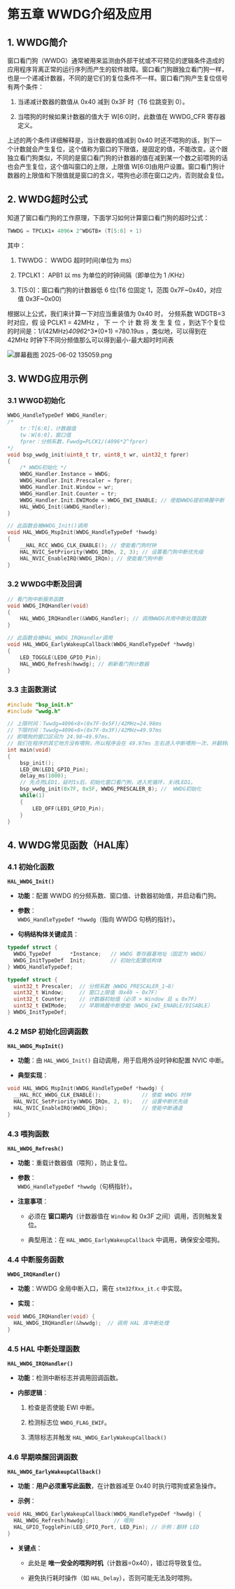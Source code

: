 # 第五章 WWDG介绍及应用

## 1. WWDG简介

窗口看门狗（WWDG）通常被用来监测由外部干扰或不可预见的逻辑条件造成的应用程序背离正常的运行序列而产生的软件故障。窗口看门狗跟独立看门狗一样，也是一个递减计数器，不同的是它们的复位条件不一样。窗口看门狗产生复位信号有两个条件：

1. 当递减计数器的数值从 0x40 减到 0x3F 时（T6 位跳变到 0）。

2. 当喂狗的时候如果计数器的值大于 W[6:0]时，此数值在 WWDG_CFR 寄存器定义。

上述的两个条件详细解释是，当计数器的值减到 0x40 时还不喂狗的话，到下一个计数就会产生复位，这个值称为窗口的下限值，是固定的值，不能改变。这个跟独立看门狗类似，不同的是窗口看门狗的计数器的值在减到某一个数之前喂狗的话也会产生复位，这个值叫窗口的上限，上限值 W[6:0]由用户设置。窗口看门狗计数器的上限值和下限值就是窗口的含义，喂狗也必须在窗口之内，否则就会复位。

## 2. WWDG超时公式

知道了窗口看门狗的工作原理，下面学习如何计算窗口看门狗的超时公式：

```c
TWWDG = TPCLK1× 4096× 2^WDGTB× (T[5:0] + 1)
```

其中：

1. TWWDG： WWDG 超时时间(单位为 ms）

2. TPCLK1： APB1 以 ms 为单位的时钟间隔（即单位为 1 /KHz） 

3. T[5:0]：窗口看门狗的计数器低 6 位(T6 位固定 1，范围 0x7F~0x40，对应值 0x3F~0x00)

根据以上公式，我们来计算一下对应当重装值为 0x40 时， 分频系数 WDGTB=3 时对应，假 设 PCLK1 = 42MHz ， 下 一 个 计 数 将 发 生 复 位 ，到达下个复位的时间是：1/(42MHz)*4096*2^3*(0+1) =780.19us ，类似地，可以得到在 42MHz 时钟下不同分频值那么可以得到最小-最大超时时间表

![屏幕截图 2025-06-02 135059.png](https://raw.githubusercontent.com/hazy1k/My-drawing-bed/main/2025/06/02-13-51-06-屏幕截图%202025-06-02%20135059.png)

## 3. WWDG应用示例

### 3.1 WWGD初始化

```c
WWDG_HandleTypeDef WWDG_Handler;
/*
    tr：T[6:0]，计数器值
    tw：W[6:0]，窗口值
    fprer：分频系数，Fwwdg=PLCK1/(4096*2^fprer)
*/
void bsp_wwdg_init(uint8_t tr, uint8_t wr, uint32_t fprer)
{
    /* WWDG初始化 */
    WWDG_Handler.Instance = WWDG;
    WWDG_Handler.Init.Prescaler = fprer;
    WWDG_Handler.Init.Window = wr;
    WWDG_Handler.Init.Counter = tr;
    WWDG_Handler.Init.EWIMode = WWDG_EWI_ENABLE; // 使能WWDG提前唤醒中断
    HAL_WWDG_Init(&WWDG_Handler);
}

// 此函数会被WWDG_Init()调用
void HAL_WWDG_MspInit(WWDG_HandleTypeDef *hwwdg)
{
    __HAL_RCC_WWDG_CLK_ENABLE(); // 使能看门狗时钟
    HAL_NVIC_SetPriority(WWDG_IRQn, 2, 3); // 设置看门狗中断优先级
    HAL_NVIC_EnableIRQ(WWDG_IRQn); // 使能看门狗中断
}
```

### 3.2 WWDG中断及回调

```c
// 看门狗中断服务函数
void WWDG_IRQHandler(void)
{
    HAL_WWDG_IRQHandler(&WWDG_Handler); // 调用WWDG共用中断处理函数
}

// 此函数会被HAL_WWDG_IRQHandler调用
void HAL_WWDG_EarlyWakeupCallback(WWDG_HandleTypeDef *hwwdg)
{
    LED_TOGGLE(LED0_GPIO_Pin);
    HAL_WWDG_Refresh(hwwdg); // 刷新看门狗计数器
}
```

### 3.3 主函数测试

```c
#include "bsp_init.h"
#include "wwdg.h"

// 上限时间：Twwdg=4096×8×(0x7F-0x5F)/42MHz=24.98ms
// 下限时间：Twwdg=4096×8×(0x7F-0x3F)/42MHz=49.97ms
// 即喂狗的窗口区间为 24.98~49.97ms。 
// 我们在程序的其它地方没有喂狗，所以程序会在 49.97ms 左右进入中断喂狗一次，并翻转LED0。
int main(void)
{
    bsp_init();
    LED_ON(LED1_GPIO_Pin);
    delay_ms(1000);
    // 先点亮LED1，延时1s后，初始化窗口看门狗，进入死循环，关闭LED1。
    bsp_wwdg_init(0x7F, 0x5F, WWDG_PRESCALER_8); //  WWDG初始化
    while(1)
    {
        LED_OFF(LED1_GPIO_Pin);
    }
}

```

## 4. WWDG常见函数（HAL库）

### 4.1 **初始化函数**

**`HAL_WWDG_Init()`**

- **功能**：配置 WWDG 的分频系数、窗口值、计数器初始值，并启动看门狗。

- **参数**：  
  `WWDG_HandleTypeDef *hwwdg`（指向 WWDG 句柄的指针）。

- **句柄结构体关键成员**：

```c
typedef struct {
  WWDG_TypeDef      *Instance;   // WWDG 寄存器基地址（固定为 WWDG）
  WWDG_InitTypeDef  Init;        // 初始化配置结构体
} WWDG_HandleTypeDef;

typedef struct {
  uint32_t Prescaler;  // 分频系数（WWDG_PRESCALER_1~8）
  uint32_t Window;     // 窗口上限值（0x40 ~ 0x7F）
  uint32_t Counter;    // 计数器初始值（必须 > Window 且 ≤ 0x7F）
  uint32_t EWIMode;    // 早期唤醒中断使能（WWDG_EWI_ENABLE/DISABLE）
} WWDG_InitTypeDef;
```

### 4.2 **MSP 初始化回调函数**

**`HAL_WWDG_MspInit()`**

- **功能**：由 `HAL_WWDG_Init()` 自动调用，用于启用外设时钟和配置 NVIC 中断。

- **典型实现**：

```c
void HAL_WWDG_MspInit(WWDG_HandleTypeDef *hwwdg) {
  __HAL_RCC_WWDG_CLK_ENABLE();             // 使能 WWDG 时钟
  HAL_NVIC_SetPriority(WWDG_IRQn, 2, 0);   // 设置中断优先级
  HAL_NVIC_EnableIRQ(WWDG_IRQn);           // 使能中断通道
}
```

### 4.3 **喂狗函数**

 **`HAL_WWDG_Refresh()`**

- **功能**：重载计数器值（喂狗），防止复位。

- **参数**：  
  `WWDG_HandleTypeDef *hwwdg`（句柄指针）。

- **注意事项**：
  
  - 必须在 **窗口期内**（计数器值在 `Window` 和 0x3F 之间）调用，否则触发复位。
  
  - 典型用法：在 `HAL_WWDG_EarlyWakeupCallback` 中调用，确保安全喂狗。

### 4.4 **中断服务函数**

**`WWDG_IRQHandler()`**

- **功能**：WWDG 全局中断入口，需在 `stm32fXxx_it.c` 中实现。

- **实现**：

```c
void WWDG_IRQHandler(void) {
  HAL_WWDG_IRQHandler(&hwwdg);  // 调用 HAL 库中断处理
}
```

### 4.5 **HAL 中断处理函数**

 **`HAL_WWDG_IRQHandler()`**

- **功能**：检测中断标志并调用回调函数。

- **内部逻辑**：
  
  1. 检查是否使能 EWI 中断。
  
  2. 检测标志位 `WWDG_FLAG_EWIF`。
  
  3. 清除标志并触发 `HAL_WWDG_EarlyWakeupCallback()`

### 4.6 **早期唤醒回调函数**

 **`HAL_WWDG_EarlyWakeupCallback()`**

- **功能**：**用户必须重写此函数**，在计数器减至 0x40 时执行喂狗或紧急操作。

- **示例**：

```c
void HAL_WWDG_EarlyWakeupCallback(WWDG_HandleTypeDef *hwwdg) {
  HAL_WWDG_Refresh(hwwdg);        // 喂狗
  HAL_GPIO_TogglePin(LED_GPIO_Port, LED_Pin); // 示例：翻转 LED
}
```

- **关键点**：
  
  - 此处是 **唯一安全的喂狗时机**（计数器=0x40），错过将导致复位。
  
  - 避免执行耗时操作（如 `HAL_Delay`），否则可能无法及时喂狗。




